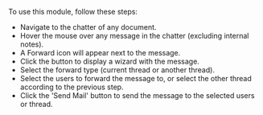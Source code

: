 To use this module, follow these steps:

- Navigate to the chatter of any document.
- Hover the mouse over any message in the chatter (excluding internal
  notes).
- A Forward icon will appear next to the message.
- Click the button to display a wizard with the message.
- Select the forward type (current thread or another thread).
- Select the users to forward the message to, or select the other thread according to the previous step.
- Click the 'Send Mail' button to send the message to the selected users or thread.
  